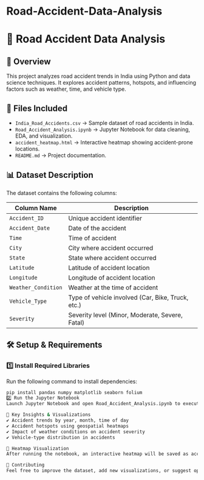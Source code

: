 # Road-Accident-Data-Analysis
# 🚗 Road Accident Data Analysis

## 📌 Overview
This project analyzes road accident trends in India using Python and data science techniques. It explores accident patterns, hotspots, and influencing factors such as weather, time, and vehicle type.

## 📂 Files Included
- `India_Road_Accidents.csv` → Sample dataset of road accidents in India.
- `Road_Accident_Analysis.ipynb` → Jupyter Notebook for data cleaning, EDA, and visualization.
- `accident_heatmap.html` → Interactive heatmap showing accident-prone locations.
- `README.md` → Project documentation.

## 📊 Dataset Description
The dataset contains the following columns:

| Column Name          | Description |
|----------------------|-------------|
| `Accident_ID`       | Unique accident identifier |
| `Accident_Date`     | Date of the accident |
| `Time`             | Time of accident |
| `City`             | City where accident occurred |
| `State`            | State where accident occurred |
| `Latitude`         | Latitude of accident location |
| `Longitude`        | Longitude of accident location |
| `Weather_Condition` | Weather at the time of accident |
| `Vehicle_Type`     | Type of vehicle involved (Car, Bike, Truck, etc.) |
| `Severity`         | Severity level (Minor, Moderate, Severe, Fatal) |

## 🛠 Setup & Requirements
### 1️⃣ Install Required Libraries
Run the following command to install dependencies:
```bash
pip install pandas numpy matplotlib seaborn folium
2️⃣ Run the Jupyter Notebook
Launch Jupyter Notebook and open Road_Accident_Analysis.ipynb to execute the analysis.

📌 Key Insights & Visualizations
✔ Accident trends by year, month, time of day
✔ Accident hotspots using geospatial heatmaps
✔ Impact of weather conditions on accident severity
✔ Vehicle-type distribution in accidents

📍 Heatmap Visualization
After running the notebook, an interactive heatmap will be saved as accident_heatmap.html. Open it in a browser to view accident-prone areas.

🤝 Contributing
Feel free to improve the dataset, add new visualizations, or suggest optimizations! 🚀
